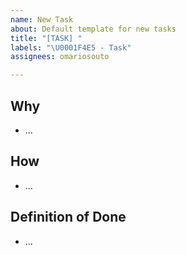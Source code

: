 ```yaml
---
name: New Task
about: Default template for new tasks
title: "[TASK] "
labels: "\U0001F4E5 - Task"
assignees: omariosouto

---
```


## Why
- ...

## How
- ...

## Definition of Done
- ...

